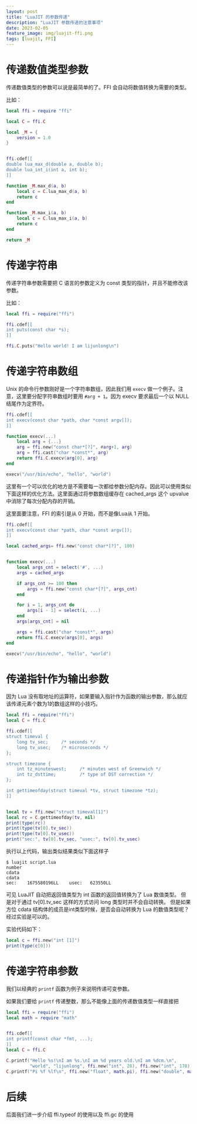 ```yaml
---
layout: post
title: "LuaJIT 的参数传递"
description: "LuaJIT 参数传递的注意事项"
date: 2023-02-05
feature_image: img/luajit-ffi.png
tags: [luajit, FFI]
---
```


# 传递数值类型参数

传递数值类型的参数可以说是最简单的了。FFI 会自动将数值转换为需要的类型。

比如：

```lua
local ffi = require "ffi"

local C = ffi.C

local _M = {
    version = 1.0
}


ffi.cdef[[
double lua_max_d(double a, double b);
double lua_int_i(int a, int b);
]]

function _M.max_d(a, b)
    local c = C.lua_max_d(a, b)
    return c
end

function _M.max_i(a, b)
    local c = C.lua_max_i(a, b)
    return c
end

return _M
```

# 传递字符串

传递字符串参数需要把 C 语言的参数定义为 const 类型的指针，并且不能修改该参数。

比如：

```lua
local ffi = require("ffi")

ffi.cdef[[
int puts(const char *s);
]]

ffi.C.puts("Hello world! I am lijunlong\n")
```

# 传递字符串数组

Unix 的命令行参数刚好是一个字符串数组，因此我们用 `execv` 做一个例子。注意，这里要分配字符串数组时要用 `#arg + 1`。因为 execv 要求最后一个以 NULL 结尾作为定界符。


```lua
ffi.cdef[[
int execv(const char *path, char *const argv[]);
]]

function execv(...)
    local arg = {...}
    arg = ffi.new("const char*[?]", #arg+1, arg)
    arg = ffi.cast("char *const*", arg)
    return ffi.C.execv(arg[0], arg)
end

execv("/usr/bin/echo", "hello", "world")
```

这里有一个可以优化的地方是不需要每一次都给参数分配内存。因此可以使用类似下面这样的优化方法。这里面通过将参数数组缓存在 cached_args 这个 upvalue 中消除了每次分配内存的开销。

这里面要注意，FFI 的索引是从 0 开始，而不是像Lua从 1 开始。

```lua
ffi.cdef[[
int execv(const char *path, char *const argv[]);
]]

local cached_args= ffi.new("const char*[?]", 100)


function execv(...)
    local args_cnt = select('#', ...)
    args = cached_args

    if args_cnt >= 100 then
        args = ffi.new("const char*[?]", args_cnt)
    end

    for i = 1, args_cnt do
        args[i - 1] = select(i, ...)
    end
    args[args_cnt] = nil

    args = ffi.cast("char *const*", args)
    return ffi.C.execv(args[0], args)
end

execv("/usr/bin/echo", "hello", "world")
```

# 传递指针作为输出参数

因为 Lua 没有取地址的运算符，如果要输入指针作为函数的输出参数，那么就应该传递元素个数为1的数组这样的小技巧。

```lua
local ffi = require("ffi")
local C = ffi.C

ffi.cdef[[
struct timeval {
    long tv_sec;     /* seconds */
    long tv_usec;    /* microseconds */
};

struct timezone {
    int tz_minuteswest;     /* minutes west of Greenwich */
    int tz_dsttime;         /* type of DST correction */
};

int gettimeofday(struct timeval *tv, struct timezone *tz);
]]


local tv = ffi.new("struct timeval[1]")
local rc = C.gettimeofday(tv, nil)
print(type(rc))
print(type(tv[0].tv_sec))
print(type(tv[0].tv_usec))
print("sec:", tv[0].tv_sec, "usec:", tv[0].tv_usec)
```

执行以上代码，输出类似结果类似下面这样子

```shell
$ luajit script.lua
number
cdata
cdata
sec:	1675580196LL	usec:	623550LL
```

可见 LuaJIT 自动把返回值类型为 int 函数的返回值转换为了 Lua 数值类型。
但是对于通过 tv[0].tv_sec 这样的方式访问 long 类型时并不会自动转换。
但是如果方位 cdata 结构体的成员是int类型时候，是否会自动转换为 Lua 的数值类型呢？ 经过实验是可以的。

实验代码如下：

```lua
local c = ffi.new("int [1]")
print(type(c[0]))
```

# 传递字符串参数

我们以经典的 `printf` 函数为例子来说明传递可变参数。

如果我们要给 `printf` 传递整数，那么不能像上面的传递数值类型一样直接把

```lua
local ffi = require("ffi")
local math = require "math"


ffi.cdef[[
int printf(const char *fmt, ...);
]]
local C = ffi.C

C.printf("Hello %s!\nI am %s.\nI am %d years old.\nI am %dcm.\n",
         "world", "lijunlong", ffi.new("int", 28), ffi.new("int", 178))
C.printf("Pi %f %lf\n", ffi.new("float", math.pi), ffi.new("double", math.pi))
```

# 后续

后面我们进一步介绍 ffi.typeof 的使用以及 ffi.gc 的使用
